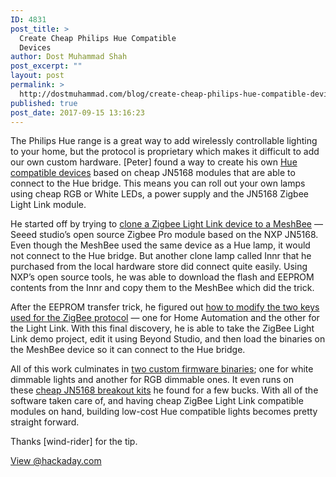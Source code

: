 ```yaml
---
ID: 4831
post_title: >
  Create Cheap Philips Hue Compatible
  Devices
author: Dost Muhammad Shah
post_excerpt: ""
layout: post
permalink: >
  http://dostmuhammad.com/blog/create-cheap-philips-hue-compatible-devices/
published: true
post_date: 2017-09-15 13:16:23
---
```

The Philips Hue range is a great way to add wirelessly controllable lighting to your home, but the protocol is proprietary which makes it difficult to add our own custom hardware. [Peter] found a way to create his own <a href="https://peeveeone.com/?p=187" target="_blank" rel="noopener">Hue compatible devices</a> based on cheap JN5168 modules that are able to connect to the Hue bridge. This means you can roll out your own lamps using cheap RGB or White LEDs, a power supply and the JN5168 Zigbee Light Link module.

He started off by trying to <a href="https://peeveeone.com/?p=100" target="_blank" rel="noopener">clone a Zigbee Light Link device to a MeshBee</a> — Seeed studio’s open source Zigbee Pro module based on the NXP JN5168. Even though the MeshBee used the same device as a Hue lamp, it would not connect to the Hue bridge. But another clone lamp called Innr that he purchased from the local hardware store did connect quite easily. Using NXP’s open source tools, he was able to download the flash and EEPROM contents from the Innr and copy them to the MeshBee which did the trick.

After the EEPROM transfer trick, he figured out <a href="https://peeveeone.com/?p=135" target="_blank" rel="noopener">how to modify the two keys used for the ZigBee protocol</a> — one for Home Automation and the other for the Light Link. With this final discovery, he is able to take the ZigBee Light Link demo project, edit it using Beyond Studio, and then load the binaries on the MeshBee device so it can connect to the Hue bridge.

All of this work culminates in <a href="https://github.com/peeveeone/ZLL_Lights" target="_blank" rel="noopener">two custom firmware binaries</a>; one for white dimmable lights and another for RGB dimmable ones. It even runs on these <a href="http://www.nkcelectronics.com/JN5168-breakout-PCB-KIT-PCB-Version-2_p_613.html" target="_blank" rel="noopener">cheap JN5168 breakout kits</a> he found for a few bucks. With all of the software taken care of, and having cheap ZigBee Light Link compatible modules on hand, building low-cost Hue compatible lights becomes pretty straight forward.

Thanks [wind-rider] for the tip.

<a href="http://hackaday.com/2017/03/01/create-cheap-philips-hue-compatible-devices/" target="_blank" rel="nofollow noopener">View @hackaday.com</a>